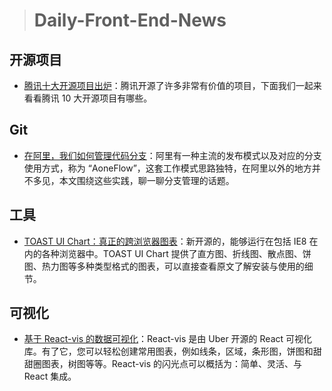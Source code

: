 
> # Daily-Front-End-News 

## 开源项目

- [腾讯十大开源项目出炉](https://www.itcodemonkey.com/article/2502.html)：腾讯开源了许多非常有价值的项目，下面我们一起来看看腾讯 10 大开源项目有哪些。

## Git

- [在阿里，我们如何管理代码分支](http://www.10tiao.com/html/46/201803/2651006565/1.html)：阿里有一种主流的发布模式以及对应的分支使用方式，称为 “AoneFlow”，这套工作模式思路独特，在阿里以外的地方并不多见，本文围绕这些实践，聊一聊分支管理的话题。

## 工具

- [TOAST UI Chart：真正的跨浏览器图表](https://github.com/nhnent/tui.chart)：新开源的，能够运行在包括 IE8 在内的各种浏览器中。TOAST UI Chart 提供了直方图、折线图、散点图、饼图、热力图等多种类型格式的图表，可以直接查看原文了解安装与使用的细节。

## 可视化

- [基于 React-vis 的数据可视化](https://medium.com/dailyjs/data-visualization-with-react-vis-bd2587fe1660)：React-vis 是由 Uber 开源的 React 可视化库。有了它，您可以轻松创建常用图表，例如线条，区域，条形图，饼图和甜甜圈图表，树图等等。React-vis 的闪光点可以概括为：简单、灵活、与 React 集成。